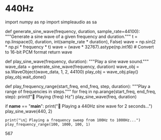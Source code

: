 # 440Hz
import numpy as np
import simpleaudio as sa

def generate_sine_wave(frequency, duration, sample_rate=44100):
    """Generate a sine wave of a given frequency and duration."""
    t = np.linspace(0, duration, int(sample_rate * duration), False)
    wave = np.sin(2 * np.pi * frequency * t)
    wave = (wave * 32767).astype(np.int16)  # Convert to 16-bit PCM format
    return wave

def play_sine_wave(frequency, duration):
    """Play a sine wave sound."""
    wave_data = generate_sine_wave(frequency, duration)
    wave_obj = sa.WaveObject(wave_data, 1, 2, 44100)
    play_obj = wave_obj.play()
    play_obj.wait_done()

def play_frequency_range(start_freq, end_freq, step, duration):
    """Play a range of frequencies in steps."""
    for freq in np.arange(start_freq, end_freq, step):
        print(f"🎵 Playing {freq} Hz")
        play_sine_wave(freq, duration)

if __name__ == "__main__":
    print("🎵 Playing a 440Hz sine wave for 2 seconds...")
    play_sine_wave(440, 2)
    
    print("\n🎵 Playing a frequency sweep from 100Hz to 1000Hz...")
    play_frequency_range(100, 1000, 100, 1)
567
